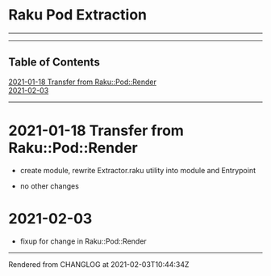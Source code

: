 # Raku Pod Extraction

----
----
## Table of Contents
[2021-01-18 Transfer from Raku::Pod::Render](#2021-01-18-transfer-from-rakupodrender)  
[2021-02-03](#2021-02-03)  

----
# 2021-01-18 Transfer from Raku::Pod::Render
*  create module, rewrite Extractor.raku utility into module and Entrypoint

*  no other changes

# 2021-02-03


*  fixup for change in Raku::Pod::Render





----
Rendered from CHANGLOG at 2021-02-03T10:44:34Z